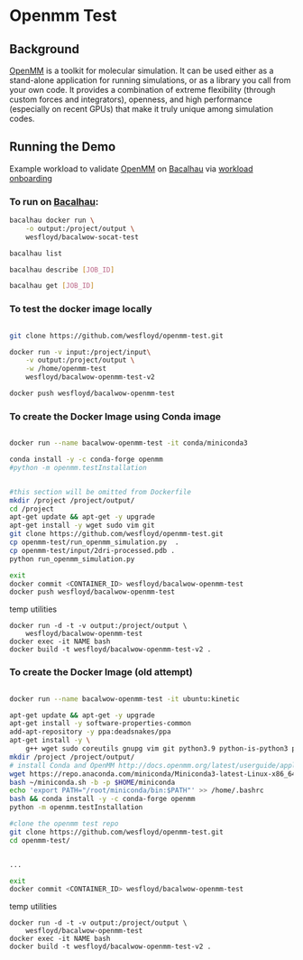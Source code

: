 # Openmm Test

## Background

[OpenMM](https://github.com/openmm/openmm) is a toolkit for molecular simulation. It can be used either as a stand-alone application for running simulations, or as a library you call from your own code. It provides a combination of extreme flexibility (through custom forces and integrators), openness, and high performance (especially on recent GPUs) that make it truly unique among simulation codes.

## Running the Demo
Example workload to validate [OpenMM](https://github.com/openmm/openmm) on [Bacalhau](bacalhau.org) via [workload onboarding](https://docs.bacalhau.org/getting-started/workload-onboarding)  


### To run on [Bacalhau](https://github.com/filecoin-project/bacalhau):
```bash
bacalhau docker run \
	-o output:/project/output \
	wesfloyd/bacalwow-socat-test

bacalhau list

bacalhau describe [JOB_ID]

bacalhau get [JOB_ID]
```


### To test the docker image locally
```bash

git clone https://github.com/wesfloyd/openmm-test.git

docker run -v input:/project/input\
	-v output:/project/output \
	-w /home/openmm-test
	wesfloyd/bacalwow-openmm-test-v2

docker push wesfloyd/bacalwow-openmm-test

```


















### To create the Docker Image using Conda image

```bash

docker run --name bacalwow-openmm-test -it conda/miniconda3

conda install -y -c conda-forge openmm
#python -m openmm.testInstallation


#this section will be omitted from Dockerfile
mkdir /project /project/output/
cd /project
apt-get update && apt-get -y upgrade
apt-get install -y wget sudo vim git
git clone https://github.com/wesfloyd/openmm-test.git
cp openmm-test/run_openmm_simulation.py  .
cp openmm-test/input/2dri-processed.pdb .
python run_openmm_simulation.py

exit
docker commit <CONTAINER_ID> wesfloyd/bacalwow-openmm-test
docker push wesfloyd/bacalwow-openmm-test

```

temp utilities
```
docker run -d -t -v output:/project/output \
	wesfloyd/bacalwow-openmm-test
docker exec -it NAME bash
docker build -t wesfloyd/bacalwow-openmm-test-v2 .
```



































### To create the Docker Image (old attempt)

```bash

docker run --name bacalwow-openmm-test -it ubuntu:kinetic

apt-get update && apt-get -y upgrade
apt-get install -y software-properties-common
add-apt-repository -y ppa:deadsnakes/ppa
apt-get install -y \
    g++ wget sudo coreutils gnupg vim git python3.9 python-is-python3 python3-tqdm
mkdir /project /project/output/
# install Conda and OpenMM http://docs.openmm.org/latest/userguide/application/01_getting_started.html#installing-openmm 
wget https://repo.anaconda.com/miniconda/Miniconda3-latest-Linux-x86_64.sh -O ~/miniconda.sh
bash ~/miniconda.sh -b -p $HOME/miniconda
echo 'export PATH="/root/miniconda/bin:$PATH"' >> /home/.bashrc
bash && conda install -y -c conda-forge openmm
python -m openmm.testInstallation

#clone the openmm test repo
git clone https://github.com/wesfloyd/openmm-test.git
cd openmm-test/


...

exit
docker commit <CONTAINER_ID> wesfloyd/bacalwow-openmm-test

```

temp utilities
```
docker run -d -t -v output:/project/output \
	wesfloyd/bacalwow-openmm-test
docker exec -it NAME bash
docker build -t wesfloyd/bacalwow-openmm-test-v2 .
```